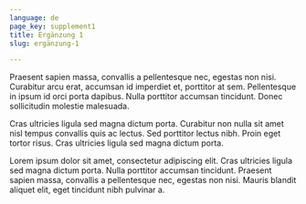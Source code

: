 ```yaml
---
language: de
page_key: supplement1
title: Ergänzung 1
slug: ergänzung-1

---
```

Praesent sapien massa, convallis a pellentesque nec, egestas non nisi. Curabitur arcu erat, accumsan id imperdiet et, porttitor at sem. Pellentesque in ipsum id orci porta dapibus. Nulla porttitor accumsan tincidunt. Donec sollicitudin molestie malesuada.

Cras ultricies ligula sed magna dictum porta. Curabitur non nulla sit amet nisl tempus convallis quis ac lectus. Sed porttitor lectus nibh. Proin eget tortor risus. Cras ultricies ligula sed magna dictum porta.

Lorem ipsum dolor sit amet, consectetur adipiscing elit. Cras ultricies ligula sed magna dictum porta. Nulla porttitor accumsan tincidunt. Praesent sapien massa, convallis a pellentesque nec, egestas non nisi. Mauris blandit aliquet elit, eget tincidunt nibh pulvinar a.